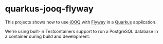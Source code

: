 # quarkus-jooq-flyway

This projects shows how to use [jOOQ](https://www.jooq.org/) with [Flyway](https://flywaydb.org/) in
a [Quarkus](https://quarkus.io/) application.

We're using built-in Testcontainers support to run a PostgreSQL database in a container during build and development.
